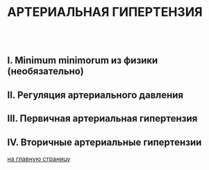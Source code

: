 # АРТЕРИАЛЬНАЯ ГИПЕРТЕНЗИЯ
<br/>
<br/>

## I. Minimum minimorum из физики (необязательно)

## II. Регуляция артериального давления

## III. Первичная артериальная гипертензия

## IV. Вторичные артериальные гипертензии





[на главную страницу](README.md)
